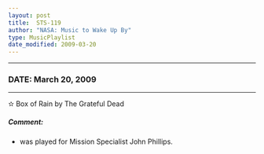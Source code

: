 ```yaml
---
layout: post
title:  STS-119
author: "NASA: Music to Wake Up By"
type: MusicPlaylist
date_modified: 2009-03-20
---
```


----
### DATE: March 20, 2009
----
✫ Box of Rain by The Grateful Dead

##### Comment:
* was played for Mission Specialist John Phillips.
